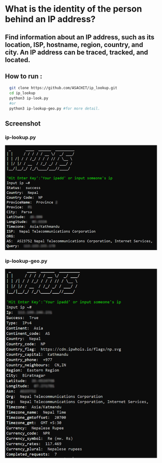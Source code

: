 # What is the identity of the person behind an IP address?
## Find information about an IP address, such as its location, ISP, hostname, region, country, and city. An IP address can be traced, tracked, and located.



## How to run :
```bash
  git clone https://github.com/ASACHIT/ip_lookup.git
  cd ip_lookup
  python3 ip-look.py
  #or
  python3 ip-lookup-geo.py #for more detail.
```
    
## Screenshot
### ip-lookup.py
![App Screenshot](img/iplook.png)

### ip-lookup-geo.py
![App Screenshot](img/geo.png)



  